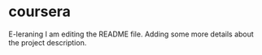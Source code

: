 # coursera
E-leraning
I am editing the README file. Adding some more details about the project description.
